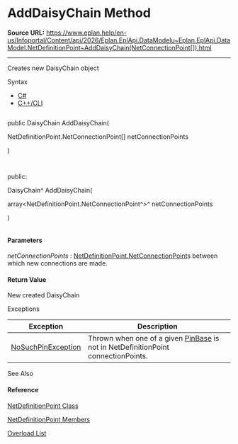 # AddDaisyChain Method

**Source URL:** https://www.eplan.help/en-us/Infoportal/Content/api/2026/Eplan.EplApi.DataModelu~Eplan.EplApi.DataModel.NetDefinitionPoint~AddDaisyChain(NetConnectionPoint[]).html

---

Creates new DaisyChain object

Syntax

- [C#](#i-syntax-CS)
- [C++/CLI](#i-syntax-CPP2005)

```
```
public DaisyChain AddDaisyChain( 
   NetDefinitionPoint.NetConnectionPoint[] netConnectionPoints
)
```
```

```
```
public:
DaisyChain^ AddDaisyChain( 
   array<NetDefinitionPoint.NetConnectionPoint^>^ netConnectionPoints
)
```
```

#### Parameters

*netConnectionPoints*
:   [NetDefinitionPoint.NetConnectionPoint](Eplan.EplApi.DataModelu~Eplan.EplApi.DataModel.NetDefinitionPoint+NetConnectionPoint.html)s between which new connections are made.

#### Return Value

New created DaisyChain

Exceptions

| Exception | Description |
| --- | --- |
| [NoSuchPinException](Eplan.EplApi.DataModelu~Eplan.EplApi.DataModel.NoSuchPinException.html) | Thrown when one of a given [PinBase](Eplan.EplApi.DataModelu~Eplan.EplApi.DataModel.PinBase.html) is not in NetDefinitionPoint connectionPoints. |



See Also

#### Reference

[NetDefinitionPoint Class](Eplan.EplApi.DataModelu~Eplan.EplApi.DataModel.NetDefinitionPoint.html)
  
[NetDefinitionPoint Members](Eplan.EplApi.DataModelu~Eplan.EplApi.DataModel.NetDefinitionPoint_members.html)
  
[Overload List](Eplan.EplApi.DataModelu~Eplan.EplApi.DataModel.NetDefinitionPoint~AddDaisyChain.html)